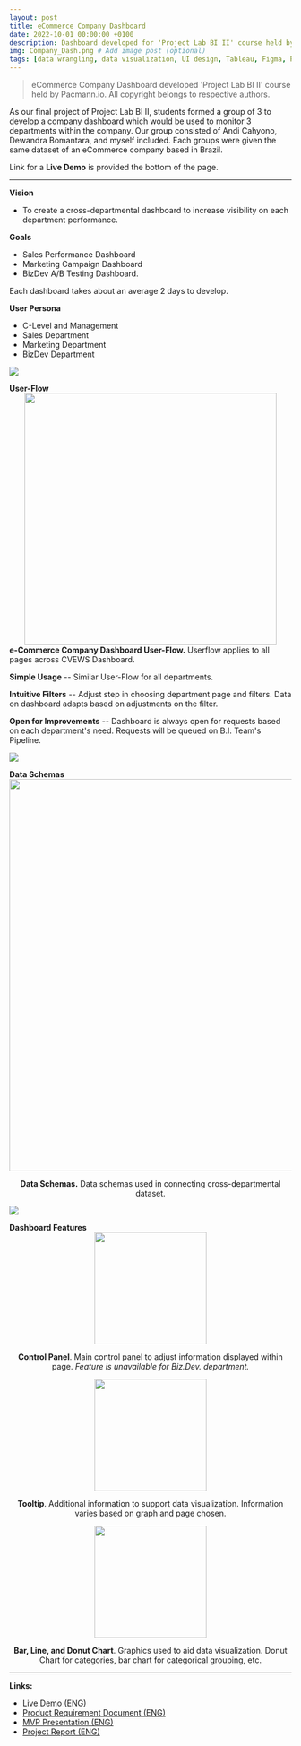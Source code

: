 ```yaml
---
layout: post
title: eCommerce Company Dashboard
date: 2022-10-01 00:00:00 +0100
description: Dashboard developed for 'Project Lab BI II' course held by Pacmann.io. All copyright belongs to respective authors. # Add post description (optional)
img: Company_Dash.png # Add image post (optional)
tags: [data wrangling, data visualization, UI design, Tableau, Figma, Python] # add tag
---
```

>eCommerce Company Dashboard developed 'Project Lab BI II' course held by Pacmann.io. All copyright belongs to respective authors.

As our final project of Project Lab BI II, students formed a group of 3 to develop a company dashboard which would be used to monitor 3 departments within the company. Our group consisted of Andi Cahyono, Dewandra Bomantara, and myself included. Each groups were given the same dataset of an eCommerce company based in Brazil.

Link for a <strong>Live Demo</strong> is provided the bottom of the page.

<hr>

<strong>Vision</strong>
* To create a cross-departmental dashboard to increase visibility on each department performance.

<strong>Goals</strong>
* Sales Performance Dashboard
* Marketing Campaign Dashboard
* BizDev A/B Testing Dashboard.

Each dashboard takes about an average 2 days to develop.

<strong>User Persona</strong>
* C-Level and Management
* Sales Department
* Marketing Department
* BizDev Department

<!-- separator -->
<img src="{{site.baseurl}}/assets/img/Separator.png" style="display: block; margin-left: auto; margin-right: auto;"/>
<!-- separator -->

<strong>User-Flow</strong>
<img src="{{site.baseurl}}/assets/img/Company_UserFlow.png" width="450" height="auto" style="display: block; margin-left: auto; margin-right: auto;"/>
<strong>e-Commerce Company Dashboard User-Flow.</strong> Userflow applies to all pages across CVEWS Dashboard.

<strong>Simple Usage</strong> -- Similar User-Flow for all departments.

<strong>Intuitive Filters</strong> -- Adjust step in choosing department page and filters. Data on dashboard adapts based on adjustments on the filter.

<strong>Open for Improvements</strong> -- Dashboard is always open for requests based on each department's need. Requests will be queued on B.I. Team's Pipeline.

<!-- separator -->
<img src="{{site.baseurl}}/assets/img/Separator.png" style="display: block; margin-left: auto; margin-right: auto;"/>
<!-- separator -->

<strong>Data Schemas</strong>
<img src="{{site.baseurl}}/assets/img/Company_dataSchema.png" width="700" height="auto" style="display: block; margin-left: auto; margin-right: auto;"/>
<p style="text-align:center"><strong>Data Schemas.</strong> Data schemas used in connecting cross-departmental dataset.</p>

<!-- separator -->
<img src="{{site.baseurl}}/assets/img/Separator.png" style="display: block; margin-left: auto; margin-right: auto;"/>
<!-- separator -->

<strong>Dashboard Features</strong>
<img src="{{site.baseurl}}/assets/img/Company_Filter.png" width="200" height="auto" style="display: block; margin-left: auto; margin-right: auto;"/>
<p style="text-align:center"><strong>Control Panel</strong>. Main control panel to adjust information displayed within page. <i>Feature is unavailable for Biz.Dev. department.</i></p>
<img src="{{site.baseurl}}/assets/img/Company_Tooltip.png" width="200" height="auto" style="display: block; margin-left: auto; margin-right: auto;"/>
<p style="text-align:center"><strong>Tooltip</strong>. Additional information to support data visualization. Information varies based on graph and page chosen.</p>
<img src="{{site.baseurl}}/assets/img/Company_Bar.png" width="200" height="auto" style="display: block; margin-left: auto; margin-right: auto;">
<p style="text-align:center"><strong>Bar, Line, and Donut Chart</strong>. Graphics used to aid data visualization. Donut Chart for categories, bar chart for categorical grouping, etc.</p>

<hr>

<strong>Links:</strong>
* <a href="https://public.tableau.com/app/profile/larasati.prabowo/viz/PLBI2eCommerceDashboardTimL/DashboardSales">Live Demo (ENG)</a>
* <a href="https://drive.google.com/file/d/1C9IWsdquqBZh7CeytskIfovsyhtVRJyR/view?usp=share_link">Product Requirement Document (ENG)</a>
* <a href="https://drive.google.com/file/d/1ZLR2Xb5RhoKgE6VFIZ6m23kWviFF7r3u/view?usp=share_link">MVP Presentation (ENG)</a>
* <a href="https://drive.google.com/file/d/12DnDC9xQKUffN7923sLNkQw_DAN253yZ/view?usp=share_link">Project Report (ENG)</a>
